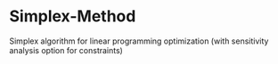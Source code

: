 # Simplex-Method
Simplex algorithm for linear programming optimization (with sensitivity analysis option for constraints)
